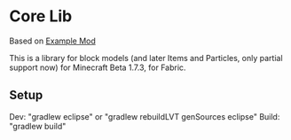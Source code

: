 # Core Lib
Based on [Example Mod](https://github.com/minecraft-cursed-legacy/Example-Mod)

This is a library for block models (and later Items and Particles, only partial support now) for Minecraft Beta 1.7.3, for Fabric.

## Setup
Dev: "gradlew eclipse" or "gradlew rebuildLVT genSources eclipse"
Build: "gradlew build"